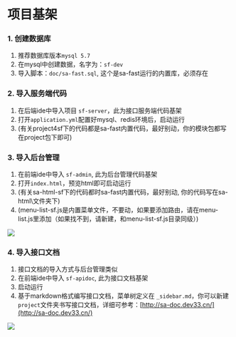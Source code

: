 # 项目基架

### 1. 创建数据库
1. 推荐数据库版本`mysql 5.7` 
2. 在mysql中创建数据，名字为：`sf-dev`
3. 导入脚本：`doc/sa-fast.sql`, 这个是sa-fast运行的内置库，必须存在 


### 2. 导入服务端代码
1. 在后端ide中导入项目 `sf-server`，此为接口服务端代码基架
2. 打开`application.yml`配置好mysql、redis环境后，启动运行 
3. (有关project4sf下的代码都是sa-fast内置代码，最好别动，你的模块包都写在project包下即可)


### 3. 导入后台管理
1. 在前端ide中导入 `sf-admin`, 此为后台管理代码基架
2. 打开`index.html`，预览html即可启动运行 
3. (有关sa-html-sf下的代码都时sa-fast内置代码，最好别动, 你的代码写在sa-html\文件夹下)
4. (menu-list-sf.js是内置菜单文件，不要动，如果要添加路由，请在menu-list.js里添加（如果找不到，请新建，和menu-list-sf.js目录同级）)

![](https://color-test.oss-cn-qingdao.aliyuncs.com/sa-fast/sf-server-play.png)


### 4. 导入接口文档
1. 接口文档的导入方式与后台管理类似
2. 在前端ide中导入 `sf-apidoc`, 此为接口文档基架
3. 启动运行 
4. 基于markdown格式编写接口文档，菜单树定义在 `_sidebar.md`，你可以新建`project`文件夹书写接口文档，详细可参考：[http://sa-doc.dev33.cn/](http://sa-doc.dev33.cn/)

![](https://color-test.oss-cn-qingdao.aliyuncs.com/sa-fast/sf-apidoc-play.png)
